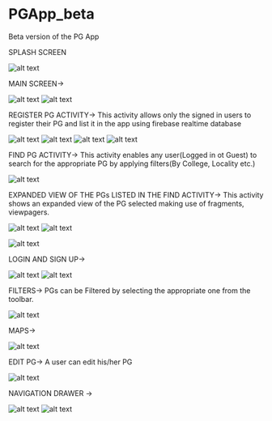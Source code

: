 # PGApp_beta
Beta version of the PG App

SPLASH SCREEN   

![alt text](screenshots/splash.png "Splash Screen")      

MAIN SCREEN->

![alt text](screenshots/main.png "Main Activity")                 ![alt text](screenshots/dialog.png "Main Activity") 

REGISTER PG ACTIVITY->
This activity allows only the signed in users to register their PG and list it in the app using firebase realtime database

![alt text](screenshots/register1.png "Register PG")               ![alt text](screenshots/register2.png "Register PG")
![alt text](screenshots/register3.png "Register PG")                 ![alt text](screenshots/register4.png "Register PG")

FIND PG ACTIVITY->
This activity enables any user(Logged in ot Guest) to search for the appropriate PG by applying filters(By College, Locality etc.)

![alt text](screenshots/findcardview.png "Find PG") 

EXPANDED VIEW OF THE PGs LISTED IN THE FIND ACTIVITY->
This activity shows an expanded view of the PG selected making use of fragments, viewpagers.

![alt text](screenshots/cardexpanded.png "Expanded Card")        ![alt text](screenshots/cardexpanded2.png "Expanded Card") 

 ![alt text](screenshots/cardexpanded3.png "Expanded Card")      
     

LOGIN AND SIGN UP->

![alt text](screenshots/login.png "Login")        ![alt text](screenshots/signup1.png "Sign Up")        
   

FILTERS->
PGs can be Filtered by selecting the appropriate one from the toolbar.

![alt text](screenshots/filter.png "Filter")   

MAPS->

![alt text](screenshots/maps.png "Maps")

EDIT PG->
A user can edit his/her PG

![alt text](screenshots/editpg.png "Edit PG")


NAVIGATION DRAWER ->

![alt text](screenshots/navdrawer.png "Sign Up")    ![alt text](screenshots/myaccount.png "Sign Up")
